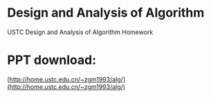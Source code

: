 # Design and Analysis of Algorithm
 USTC Design and Analysis of Algorithm Homework
 
# PPT download:
[http://home.ustc.edu.cn/~zgm1993/alg/](http://home.ustc.edu.cn/~zgm1993/alg/)
